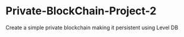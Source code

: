 # Private-BlockChain-Project-2
Create a simple private blockchain making it persistent using Level DB
